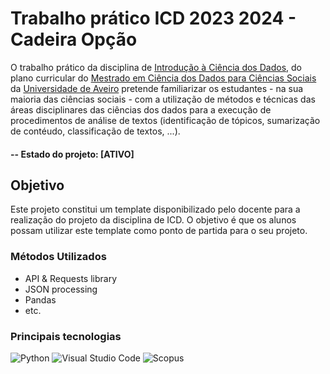 

# Trabalho prático ICD 2023 2024 - Cadeira Opção
O trabalho prático da disciplina de [Introdução à Ciência dos Dados](https://www.ua.pt/pt/uc/15127), do plano curricular do [Mestrado em Ciência dos Dados para Ciências Sociais](http://cdcs.web.ua.pt/?page_id=616) da [Universidade de Aveiro](https://www.ua.pt/pt/c/473/p) pretende familiarizar os estudantes - na sua maioria das ciências sociais - com a utilização de métodos e técnicas das áreas disciplinares das ciências dos dados para a execução de procedimentos de análise de textos (identificação de tópicos, sumarização de contéudo, classificação de textos, ...).

#### -- Estado do projeto: [ATIVO]


## Objetivo
Este projeto constitui um template disponibilizado pelo docente para a realização do projeto da disciplina de ICD. 
O objetivo é que os alunos possam utilizar este template como ponto de partida para o seu projeto.


### Métodos Utilizados
* API & Requests library
* JSON processing
* Pandas
* etc.

### Principais tecnologias
![Python](https://img.shields.io/badge/python-3670A0?style=for-the-badge&logo=python&logoColor=ffdd54)
![Visual Studio Code](https://img.shields.io/badge/Visual%20Studio%20Code-0078d7.svg?style=for-the-badge&logo=visual-studio-code&logoColor=white)
![Scopus](https://a11ybadges.com/badge?logo=scopus)

